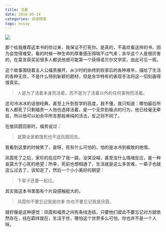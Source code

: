 ```yaml
---
title: 活着
date: 2016-05-14
categories: 阅读随笔
tags: essay
---
```

![](/img/pics/2016-05-14/download.png)

那个给我推荐这本书的你过来，我保证不打死你。是真的，不喜欢看这样的书，因为会觉得难受，看的时候一种生命的厚重感压得喘不过气来；余华这个人是很厉害的，在莫言获奖前很多人都说他很可能第一个获得诺贝尔文学奖，由此可见一斑。

<!--more-->

这个故事围绕着主人公福贵展开，从少时的纨绔到败家后的各种艰辛，描绘了生活的各种无奈，不是什么特别新颖的题材，但是余华特有的表现手法将这一切刻画得很真实。

>人是为了活着本身而活着，而不是为了活着以外的任何事物而活着。

这句冷冰冰的话很经典，甚至上升到哲学的高度，我不懂，我只知道：哪怕最后所有人都死了只剩福贵一人他也选择活着，是一个无奈到极点的行为，他已经毫无牵挂，所以他可以如余华所言那般单纯的活法，反之则不同了。

在接凤霞回家时，福贵说过：
>就算全家都饿死也不送凤霞回去。

我看到这里的时候笑了，是呀，死有什么可怕的，怕的是冰冷到极致的绝情。

凤霞死了之后，家珍的反应吓了我一跳，没哭没喊，甚至没什么情绪反应，是一种哀莫大于心死的绝望；所幸，死前也想相通了，生活就是这么多苦难，一辈子也就这么过去了，该知足了，然后一个小小美好的期望：
>下辈子还要一起过。

其实我这本书里面有个片段感触挺大的，

>凤霞你不要忘记我是你爹
你也不要忘记我是凤霞。

就好像是这种感觉：凤霞和福贵之间有条线连结，只要他们彼此不要忘记对方就依然存在，线在羁绊就在，生活于世，哪怕这个世界多么可怕，你也并不是一个人呀。